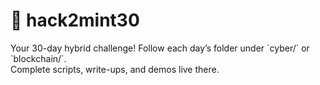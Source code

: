 # 🚀 hack2mint30

Your 30-day hybrid challenge! Follow each day’s folder under \`cyber/\` or \`blockchain/\`.  
Complete scripts, write-ups, and demos live there.  
